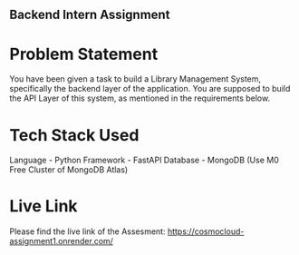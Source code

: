 ## Backend Intern Assignment
# Problem Statement
You have been given a task to build a Library Management System, specifically the backend layer of the application. You are supposed to build the API Layer of this system, as mentioned in the requirements below.

# Tech Stack Used
Language - Python
Framework - FastAPI
Database - MongoDB (Use M0 Free Cluster of MongoDB Atlas)

# Live Link
Please find the live link of the Assesment:
https://cosmocloud-assignment1.onrender.com/




